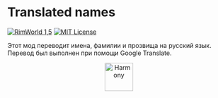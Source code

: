 # Translated names
[![RimWorld 1,5](https://img.shields.io/badge/Rimworld-1.5-green)](http://rimworldgame.com/) 
[![MIT License](https://img.shields.io/badge/license-MIT-lightgray.svg?style=flat)](./LICENSE) 

Этот мод переводит имена, фамилии и прозвища на русский язык. Перевод был выполнен при помощи Google Translate.

<p align="center">
  <a href="https://github.com/pardeike/Harmony">
    <img src="https://raw.githubusercontent.com/pardeike/Harmony/master/HarmonyLogo.png" alt="Harmony" width="64"/>
  </a>
</p>
